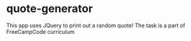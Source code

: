 # quote-generator
This app uses JQuery to print out a random quote! The task is a part of FreeCampCode curriculum 

